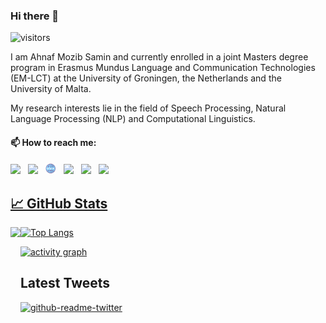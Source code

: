 ### Hi there 👋
![visitors](https://visitor-badge.glitch.me/badge?page_id=samin9796&left_color=green&right_color=red)

I am Ahnaf Mozib Samin and currently enrolled in a joint Masters degree program in Erasmus Mundus Language and Communication Technologies (EM-LCT) at the University of Groningen, the Netherlands and the University of Malta.

My research interests lie in the field of Speech Processing, Natural Language Processing (NLP) and Computational Linguistics.

#### 📫 How to reach me:
  
  [<img src="https://img.icons8.com/color/48/000000/twitter.png" width="3.5%"/>](https://twitter.com/im_samin)  &nbsp; [<img src="https://img.icons8.com/color/48/000000/linkedin.png" width="3.5%"/>](https://www.linkedin.com/in/ahnaf-samin/)  &nbsp; [<img src="https://github.com/samin9796/samin9796/blob/main/icons8-website-64.png" width="3.5%"/>](https://www.ahnafsamin.com)  &nbsp; [<img src="https://img.icons8.com/ios/50/000000/google-scholar--v2.png" width="3.5%"/>](https://scholar.google.com/citations?user=vdueizgAAAAJ&hl=en)  &nbsp; [<img src="https://img.icons8.com/ios/50/000000/google-scholar--v2.png" width="3.5%"/>](https://scholar.google.com/citations?user=vdueizgAAAAJ&hl=en)  &nbsp; <a href="asamin9796@gmail.com"> <img src="https://img.icons8.com/fluent/48/000000/gmail.png" width="3.5%"/>
  
## &#x1f4c8; GitHub Stats

<img align="left" height=180em src="https://github-readme-stats.vercel.app/api?username=samin9796&count_private=true&show_icons=true&theme=vue&include_all_commits=true"></img>

![Top Langs](https://github-readme-stats.vercel.app/api/top-langs/?username=samin9796&hide=TeX&layout=compact)

[![activity graph](https://activity-graph.herokuapp.com/graph?username=samin9796&custom_title=Samin's%20activity%20graph&theme=github-light&hide_border=true)](https://github.com/ashutosh00710/github-readme-activity-graph)

<h2>Latest Tweets</h2>
<p><a href="https://twitter.com/im_samin"><img src="https://github-readme-twitter.gazf.vercel.app/api?id=im_samin&amp;layout=wide" alt="github-readme-twitter"></a></p>

<!--
**samin9796/samin9796** is a ✨ _special_ ✨ repository because its `README.md` (this file) appears on your GitHub profile.

Here are some ideas to get you started:

- 🔭 I’m currently working on ...
- 🌱 I’m currently learning ...
- 👯 I’m looking to collaborate on ...
- 🤔 I’m looking for help with ...
- 💬 Ask me about ...
- 📫 How to reach me: ...
- 😄 Pronouns: ...
- ⚡ Fun fact: ...
-->
